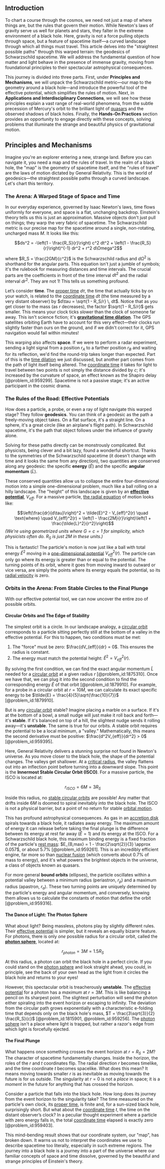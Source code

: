 ## Introduction
To chart a course through the cosmos, we need not just a map of where things are, but the rules that govern their motion. While Newton's laws of gravity serve us well for planets and stars, they falter in the extreme environment of a black hole. Here, gravity is not a force pulling objects through space, but a feature of spacetime itself—a curved landscape through which all things must travel. This article delves into the "straightest possible paths" through this warped terrain: the geodesics of Schwarzschild spacetime. We will address the fundamental question of how matter and light behave in the presence of immense gravity, moving from foundational principles to their spectacular astrophysical consequences.

This journey is divided into three parts. First, under **Principles and Mechanisms**, we will unpack the Schwarzschild metric—our map to the geometry around a black hole—and introduce the powerful tool of the effective potential, which simplifies the rules of motion. Next, in **Applications and Interdisciplinary Connections**, we will see how these principles explain a vast range of real-world phenomena, from the subtle precession of Mercury's orbit to the brilliant light of [quasars](@article_id:158727) and the observed shadows of black holes. Finally, the **Hands-On Practices** section provides an opportunity to engage directly with these concepts, solving problems that illuminate the strange and beautiful physics of gravitational motion.

## Principles and Mechanisms

Imagine you're an explorer entering a new, strange land. Before you can navigate it, you need a map and the rules of travel. In the realm of a black hole, the "map" is the geometry of spacetime itself, and the "rules of travel" are the laws of motion dictated by General Relativity. This is the world of geodesics—the straightest possible paths through a curved landscape. Let's chart this territory.

### The Arena: A Warped Stage of Space and Time

In our everyday experience, governed by Isaac Newton's laws, time flows uniformly for everyone, and space is a flat, unchanging backdrop. Einstein's theory tells us this is just an approximation. Massive objects don't just pull on things; they warp the very fabric of spacetime. The Schwarzschild metric is our precise map for the spacetime around a single, non-rotating, uncharged mass $M$. It looks like this:

$$ds^2 = -\left(1 - \frac{R_S}{r}\right) c^2 dt^2 + \left(1 - \frac{R_S}{r}\right)^{-1} dr^2 + r^2 d\Omega^2$$

where $R_S = \frac{2GM}{c^2}$ is the Schwarzschild radius and $d\Omega^2$ is shorthand for the angular parts. This equation isn't just a jumble of symbols; it's the rulebook for measuring distances and time intervals. The crucial parts are the coefficients in front of the time interval $dt^2$ and the radial interval $dr^2$. They are not 1! This tells us something profound.

Let’s consider **time**. The [proper time](@article_id:191630) $d\tau$, the time that actually ticks by on your watch, is related to the [coordinate time](@article_id:263226) $dt$ (the time measured by a very distant observer) by $d\tau = \sqrt{1 - R_S/r} \, dt$. Notice that as you get closer to the mass (as $r$ decreases), the factor $\sqrt{1 - R_S/r}$ gets smaller. This means your clock ticks *slower* than the clock of someone far away. This isn't science fiction; it's **[gravitational time dilation](@article_id:161649)**. The GPS satellites orbiting Earth have to account for this very effect—their clocks run slightly faster than ours on the ground, and if we didn't correct for it, GPS navigation would fail within minutes!

This warping also affects **space**. If we were to perform a radar experiment, sending a light signal from a position $r_A$ to a farther position $r_B$ and waiting for its reflection, we'd find the round-trip takes longer than expected. Part of this is the [time dilation](@article_id:157383) we just discussed, but another part comes from the path of light itself being altered. The [coordinate time](@article_id:263226) it takes for light to travel between two points is not simply the distance divided by $c$; it's increased by the curvature of space, an effect known as the Shapiro delay [@problem_id:959299]. Spacetime is not a passive stage; it's an active participant in the cosmic drama.

### The Rules of the Road: Effective Potentials

How does a particle, a probe, or even a ray of light navigate this warped stage? They follow **geodesics**. You can think of a geodesic as the path a freely-moving object takes. On a flat surface, it's a straight line. On a sphere, it's a great circle (like an airplane's flight path). In Schwarzschild spacetime, it's the path that object follows under the influence of gravity alone.

Solving for these paths directly can be monstrously complicated. But physicists, being clever and a bit lazy, found a wonderful shortcut. Thanks to the symmetries of the Schwarzschild spacetime (it doesn't change with time and it looks the same from any direction), two quantities are conserved along any geodesic: the specific **energy** ($\tilde{E}$) and the specific **angular momentum** ($\tilde{L}$).

These conserved quantities allow us to collapse the entire four-dimensional motion into a simple one-dimensional problem, much like a ball rolling on a hilly landscape. The "height" of this landscape is given by an **[effective potential](@article_id:142087)**, $V_{eff}$. For a massive particle, [the radial equation](@article_id:191193) of motion looks like:

$$\left(\frac{dr}{d\tau}\right)^2 = \tilde{E}^2 - V_{eff}^2(r) \quad \text{where} \quad V_{eff}^2(r) = \left(1 - \frac{2M}{r}\right)\left(1 + \frac{\tilde{L}^2}{r^2}\right)$$
*(We're using geometrized units where $G=c=1$ for simplicity, which physicists often do. $R_S$ is just $2M$ in these units.)*

This is fantastic! The particle's motion is now just like a ball with total energy $\tilde{E}^2$ moving in a [one-dimensional potential](@article_id:146121) $V_{eff}^2(r)$. The particle can only go where its energy is greater than or equal to the potential. The turning points of its orbit, where it goes from moving inward to outward or vice versa, are simply the points where its energy equals the potential, so its [radial velocity](@article_id:159330) is zero.

### Orbits in the Arena: From Stable Circles to the Final Plunge

With our effective potential tool, we can now uncover the entire zoo of possible orbits.

#### Circular Orbits and The Edge of Stability

The simplest orbit is a circle. In our landscape analogy, a [circular orbit](@article_id:173229) corresponds to a particle sitting perfectly still at the bottom of a valley in the effective potential. For this to happen, two conditions must be met:
1.  The "force" must be zero: $\frac{dV_{eff}}{dr} = 0$. This ensures the radius is constant.
2.  The energy must match the potential height: $\tilde{E}^2 = V_{eff}^2(r)$.

By solving the first condition, we can find the exact angular momentum $\tilde{L}$ needed for a [circular orbit](@article_id:173229) at a given radius $r$ [@problem_id:1875310]. Once we have that, we can plug it into the second condition to find the corresponding energy $\tilde{E}$ of that orbit [@problem_id:1879910]. For example, for a probe in a circular orbit at $r=10M$, we can calculate its exact specific energy to be $\tilde{E} = \frac{4}{5}\sqrt{\frac{10}{7}}$ [@problem_id:1879910].

But is any [circular orbit](@article_id:173229) stable? Imagine placing a marble on a surface. If it's at the bottom of a bowl, a small nudge will just make it roll back and forth—it's **stable**. If it's balanced on top of a hill, the slightest nudge sends it rolling away—it's **unstable**. The same is true for our orbits. A stable orbit requires the potential to be a local minimum, a "valley." Mathematically, this means the second derivative must be positive: $\frac{d^2V_{eff}}{dr^2} > 0$ [@problem_id:959395].

Here, General Relativity delivers a stunning surprise not found in Newton's universe. As you move closer to the black hole, the shape of the potential changes. The valleys get shallower. At a [critical radius](@article_id:141937), the valley flattens out into an inflection point before turning into a downward slope. This point is the **Innermost Stable Circular Orbit (ISCO)**. For a massive particle, the ISCO is located at:

$$r_{ISCO} = 6M = 3R_S$$

Inside this radius, no [stable circular orbits](@article_id:163609) are possible! Any matter that drifts inside $6M$ is doomed to spiral inevitably into the black hole. The ISCO is not a physical barrier, but a point of no return for stable [orbital motion](@article_id:162362).

This has profound astrophysical consequences. As gas in an [accretion disk](@article_id:159110) spirals towards a black hole, it radiates away energy. The maximum amount of energy it can release before taking the final plunge is the difference between its energy at rest far away ($\tilde{E}=1$) and its energy at the ISCO. For a Schwarzschild black hole, this maximum binding energy is a fixed fraction of the particle's [rest mass](@article_id:263607): $E_{B,max} = 1 - \frac{2\sqrt{2}}{3} \approx 0.057$, or about 5.7% [@problem_id:959261]. This is an incredibly efficient engine, far more so than [nuclear fusion](@article_id:138818) (which converts about 0.7% of mass to energy), and it's what powers the brightest objects in the universe, a class of objects known as quasars.

For more general **bound orbits** (ellipses), the particle oscillates within a potential valley between a minimum radius (periastron, $r_p$) and a maximum radius (apastron, $r_a$). These two turning points are uniquely determined by the particle's energy and angular momentum, and conversely, knowing them allows us to calculate the constants of motion that define the orbit [@problem_id:959316].

#### The Dance of Light: The Photon Sphere

What about light? Being massless, photons play by slightly different rules. Their [effective potential](@article_id:142087) is simpler, but it reveals an equally bizarre feature. For photons, there is only *one* possible radius for a circular orbit, called the **[photon sphere](@article_id:158948)**, located at:

$$r_{photon} = 3M = 1.5R_S$$

At this radius, a photon can orbit the black hole in a perfect circle. If you could stand on the [photon sphere](@article_id:158948) and look straight ahead, you could, in principle, see the back of your own head as the light from it circles the black hole and returns to your eyes!

However, this spectacular orbit is treacherously **unstable**. The [effective potential](@article_id:142087) for a photon has a *maximum* at $r=3M$. This is like balancing a pencil on its sharpest point. The slightest perturbation will send the photon either spiraling into the event horizon or escaping to infinity. The deviation from the circular path grows exponentially with a characteristic e-folding time that depends only on the black hole's mass, $T = \frac{3\sqrt{3}}{2} \frac{R_S}{c}$ [@problem_id:1815901, @problem_id:959256]. The [photon sphere](@article_id:158948) isn't a place where light is trapped, but rather a razor's edge from which light is forcefully ejected.

#### The Final Plunge

What happens once something crosses the event horizon at $r=R_S=2M$? The character of spacetime fundamentally changes. Inside the horizon, the roles of the $r$ and $t$ coordinates flip. The radial direction $r$ becomes timelike, and the time coordinate $t$ becomes spacelike. What does this mean? It means moving towards smaller $r$ is as inevitable as moving towards the future is for us outside. The singularity at $r=0$ is not a *place* in space; it is a *moment* in the future for anything that has crossed the horizon.

Consider a particle that falls into the black hole. How long does its journey from the event horizon to the singularity take? The time measured on the particle's own clock, its [proper time](@article_id:191630), is finite and, for a sun-sized black hole, surprisingly short. But what about the [coordinate time](@article_id:263226) $t$, the time on the distant observer’s clock? In a peculiar thought experiment where a particle with zero energy falls in, the total [coordinate time](@article_id:263226) elapsed is exactly zero [@problem_id:959403].

This mind-bending result shows that our coordinate system, our "map", has broken down. It warns us not to interpret the coordinates we use to describe spacetime too literally, especially in such extreme regions. The journey into a black hole is a journey into a part of the universe where our familiar concepts of space and time dissolve, governed by the beautiful and strange principles of Einstein's theory.